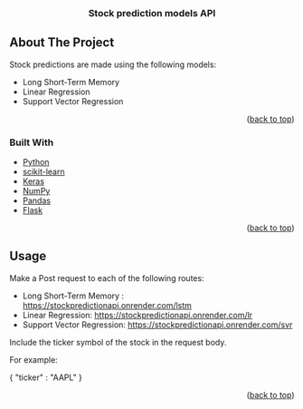 <div id="top"></div>

<!-- PROJECT LOGO -->
<br />

<h3 align="center">Stock prediction models API</h3>

## About The Project

Stock predictions are made using the following models:

- Long Short-Term Memory
- Linear Regression
- Support Vector Regression

<p align="right">(<a href="#top">back to top</a>)</p>

### Built With

- [Python](https://www.python.org/)
- [scikit-learn](https://scikit-learn.org)
- [Keras](https://keras.io/)
- [NumPy](https://numpy.org/)
- [Pandas](https://pandas.pydata.org/)
- [Flask](https://flask.palletsprojects.com/en/2.1.x/)

<p align="right">(<a href="#top">back to top</a>)</p>

<!-- USAGE EXAMPLES -->

## Usage

Make a Post request to each of the following routes:

- Long Short-Term Memory : https://stockpredictionapi.onrender.com/lstm
- Linear Regression: https://stockpredictionapi.onrender.com/lr
- Support Vector Regression: https://stockpredictionapi.onrender.com/svr

Include the ticker symbol of the stock in the request body.

For example:

{
"ticker" : "AAPL"
}

<p align="right">(<a href="#top">back to top</a>)</p>
